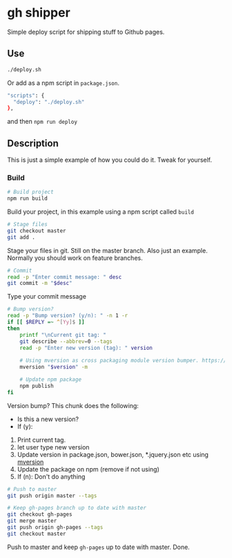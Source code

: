 # gh shipper

Simple deploy script for shipping stuff to Github pages. 

## Use

```bash
./deploy.sh
```

Or add as a npm script in ``package.json``.

```bash
"scripts": {
  "deploy": "./deploy.sh"
},
```

and then ``npm run deploy``

## Description

This is just a simple example of how you could do it. Tweak for yourself.

### Build

```bash
# Build project
npm run build
```

Build your project, in this example using a npm script called ``build``

```bash
# Stage files
git checkout master  
git add . 
```

Stage your files in git. Still on the master branch. Also just an example. Normally you should work on feature branches.

```bash
# Commit
read -p "Enter commit message: " desc
git commit -m "$desc" 
```

Type your commit message

```bash
# Bump version?
read -p "Bump version? (y/n): " -n 1 -r
if [[ $REPLY =~ ^[Yy]$ ]]
then
    printf "\nCurrent git tag: "
    git describe --abbrev=0 --tags
    read -p "Enter new version (tag): " version
    
    # Using mversion as cross packaging module version bumper. https://github.com/mikaelbr/mversion
    mversion "$version" -m

    # Update npm package
    npm publish
fi
```

Version bump? This chunk does the following:
+ Is this a new version?
+ If (y): 
1. Print current tag. 
2. let user type new version
3. Update version in package.json, bower.json, *.jquery.json etc using [mversion](https://github.com/mikaelbr/mversion)
4. Update the package on npm (remove if not using)
5. If (n): Don't do anything

```bash
# Push to master
git push origin master --tags

# Keep gh-pages branch up to date with master
git checkout gh-pages
git merge master
git push origin gh-pages --tags
git checkout master
```

Push to master and keep ``gh-pages`` up to date with master. Done.